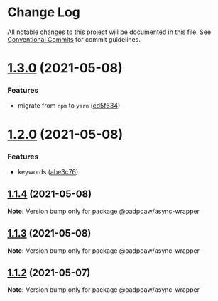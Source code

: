 # Change Log

All notable changes to this project will be documented in this file.
See [Conventional Commits](https://conventionalcommits.org) for commit guidelines.

# [1.3.0](https://github.com/oadpoaw/packages/compare/@oadpoaw/async-wrapper@1.2.0...@oadpoaw/async-wrapper@1.3.0) (2021-05-08)


### Features

* migrate from `npm` to `yarn` ([cd5f634](https://github.com/oadpoaw/packages/commit/cd5f6344bda42c4f1b8fb6f8f877400a426e32d3))





# [1.2.0](https://github.com/oadpoaw/packages/compare/@oadpoaw/async-wrapper@1.1.4...@oadpoaw/async-wrapper@1.2.0) (2021-05-08)


### Features

* keywords ([abe3c76](https://github.com/oadpoaw/packages/commit/abe3c76a271e6162e46c43362971406e8cfca792))





## [1.1.4](https://github.com/oadpoaw/packages/compare/@oadpoaw/async-wrapper@1.1.3...@oadpoaw/async-wrapper@1.1.4) (2021-05-08)

**Note:** Version bump only for package @oadpoaw/async-wrapper





## [1.1.3](https://github.com/oadpoaw/packages/compare/@oadpoaw/async-wrapper@1.1.2...@oadpoaw/async-wrapper@1.1.3) (2021-05-08)

**Note:** Version bump only for package @oadpoaw/async-wrapper





## [1.1.2](https://github.com/oadpoaw/packages/compare/@oadpoaw/async-wrapper@1.1.1...@oadpoaw/async-wrapper@1.1.2) (2021-05-07)

**Note:** Version bump only for package @oadpoaw/async-wrapper
